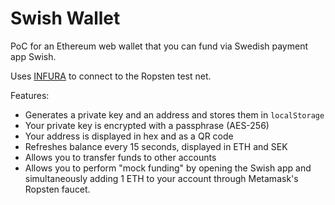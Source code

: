 # Swish Wallet

PoC for an Ethereum web wallet that you can fund via Swedish payment app Swish.

Uses [INFURA](https://www.infura.io) to connect to the Ropsten test net.

Features:
* Generates a private key and an address and stores them in `localStorage`
* Your private key is encrypted with a passphrase (AES-256)
* Your address is displayed in hex and as a QR code
* Refreshes balance every 15 seconds, displayed in ETH and SEK
* Allows you to transfer funds to other accounts
* Allows you to perform "mock funding" by opening the Swish app and simultaneously adding 1 ETH to your account through Metamask's Ropsten faucet.

